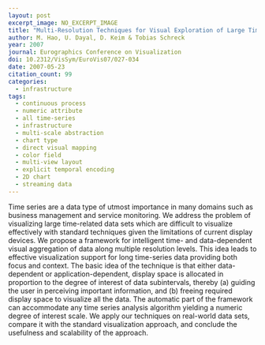 ```yaml
---
layout: post
excerpt_image: NO_EXCERPT_IMAGE
title: "Multi-Resolution Techniques for Visual Exploration of Large Time-Series Data"
author: M. Hao, U. Dayal, D. Keim & Tobias Schreck
year: 2007
journal: Eurographics Conference on Visualization
doi: 10.2312/VisSym/EuroVis07/027-034
date: 2007-05-23
citation_count: 99
categories:
  - infrastructure
tags:
  - continuous process
  - numeric attribute
  - all time-series
  - infrastructure
  - multi-scale abstraction
  - chart type
  - direct visual mapping
  - color field
  - multi-view layout
  - explicit temporal encoding
  - 2D chart
  - streaming data
---
```

Time series are a data type of utmost importance in many domains such as business management and service monitoring. We address the problem of visualizing large time-related data sets which are difficult to visualize effectively with standard techniques given the limitations of current display devices. We propose a framework for intelligent time- and data-dependent visual aggregation of data along multiple resolution levels. This idea leads to effective visualization support for long time-series data providing both focus and context. The basic idea of the technique is that either data-dependent or application-dependent, display space is allocated in proportion to the degree of interest of data subintervals, thereby (a) guiding the user in perceiving important information, and (b) freeing required display space to visualize all the data. The automatic part of the framework can accommodate any time series analysis algorithm yielding a numeric degree of interest scale. We apply our techniques on real-world data sets, compare it with the standard visualization approach, and conclude the usefulness and scalability of the approach.

